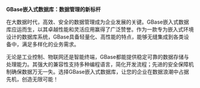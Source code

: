 **GBase嵌入式数据库：数据管理的新标杆**

在大数据时代，高效、安全的数据管理成为企业发展的关键。GBase嵌入式数据库应运而生，以其卓越性能和灵活应用赢得了广泛赞誉。作为一款专为嵌入式环境设计的数据库系统，GBase具备轻量化、高性能的特点，能够无缝集成到各类设备中，满足多样化的业务需求。

无论是工业控制、物联网还是智能终端，GBase都能提供稳定可靠的数据存储与处理能力。其强大的兼容性支持多种编程语言，简化开发流程；先进的安全保障机制确保数据万无一失。选择GBase嵌入式数据库，让您的企业在数据浪潮中占据先机，创造无限可能！